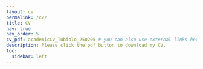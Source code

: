 ```yaml
---
layout: cv
permalink: /cv/
title: CV
nav: true
nav_order: 5
cv_pdf: academicCV_Tubiolo_250205 # you can also use external links here
description: Please click the pdf button to download my CV.
toc:
  sidebar: left
---
```

